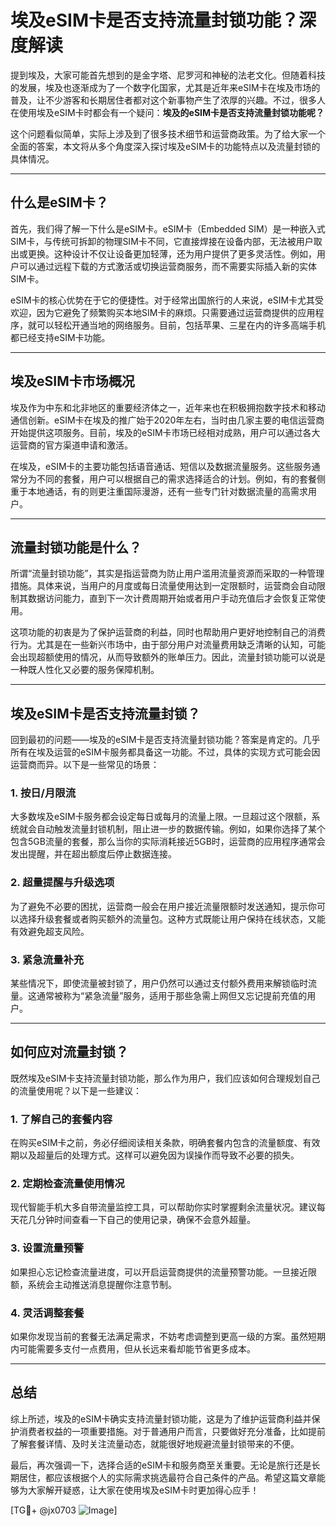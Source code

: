 # 埃及eSIM卡是否支持流量封锁功能？深度解读

提到埃及，大家可能首先想到的是金字塔、尼罗河和神秘的法老文化。但随着科技的发展，埃及也逐渐成为了一个数字化国家，尤其是近年来eSIM卡在埃及市场的普及，让不少游客和长期居住者都对这个新事物产生了浓厚的兴趣。不过，很多人在使用埃及eSIM卡时都会有一个疑问：**埃及的eSIM卡是否支持流量封锁功能呢？**

这个问题看似简单，实际上涉及到了很多技术细节和运营商政策。为了给大家一个全面的答案，本文将从多个角度深入探讨埃及eSIM卡的功能特点以及流量封锁的具体情况。

---

## 什么是eSIM卡？

首先，我们得了解一下什么是eSIM卡。eSIM卡（Embedded SIM）是一种嵌入式SIM卡，与传统可拆卸的物理SIM卡不同，它直接焊接在设备内部，无法被用户取出或更换。这种设计不仅让设备更加轻薄，还为用户提供了更多灵活性。例如，用户可以通过远程下载的方式激活或切换运营商服务，而不需要实际插入新的实体SIM卡。

eSIM卡的核心优势在于它的便捷性。对于经常出国旅行的人来说，eSIM卡尤其受欢迎，因为它避免了频繁购买本地SIM卡的麻烦。只需要通过运营商提供的应用程序，就可以轻松开通当地的网络服务。目前，包括苹果、三星在内的许多高端手机都已经支持eSIM卡功能。

---

## 埃及eSIM卡市场概况

埃及作为中东和北非地区的重要经济体之一，近年来也在积极拥抱数字技术和移动通信创新。eSIM卡在埃及的推广始于2020年左右，当时由几家主要的电信运营商开始提供这项服务。目前，埃及的eSIM卡市场已经相对成熟，用户可以通过各大运营商的官方渠道申请和激活。

在埃及，eSIM卡的主要功能包括语音通话、短信以及数据流量服务。这些服务通常分为不同的套餐，用户可以根据自己的需求选择适合的计划。例如，有的套餐侧重于本地通话，有的则更注重国际漫游，还有一些专门针对数据流量的高需求用户。

---

## 流量封锁功能是什么？

所谓“流量封锁功能”，其实是指运营商为防止用户滥用流量资源而采取的一种管理措施。具体来说，当用户的月度或每日流量使用达到一定限额时，运营商会自动限制其数据访问能力，直到下一次计费周期开始或者用户手动充值后才会恢复正常使用。

这项功能的初衷是为了保护运营商的利益，同时也帮助用户更好地控制自己的消费行为。尤其是在一些新兴市场中，由于部分用户对流量费用缺乏清晰的认知，可能会出现超额使用的情况，从而导致额外的账单压力。因此，流量封锁功能可以说是一种既人性化又必要的服务保障机制。

---

## 埃及eSIM卡是否支持流量封锁？

回到最初的问题——埃及的eSIM卡是否支持流量封锁功能？答案是肯定的。几乎所有在埃及运营的eSIM卡服务都具备这一功能。不过，具体的实现方式可能会因运营商而异。以下是一些常见的场景：

### 1. **按日/月限流**
大多数埃及eSIM卡服务都会设定每日或每月的流量上限。一旦超过这个限额，系统就会自动触发流量封锁机制，阻止进一步的数据传输。例如，如果你选择了某个包含5GB流量的套餐，那么当你的实际消耗接近5GB时，运营商的应用程序通常会发出提醒，并在超出额度后停止数据连接。

### 2. **超量提醒与升级选项**
为了避免不必要的困扰，运营商一般会在用户接近流量限额时发送通知，提示你可以选择升级套餐或者购买额外的流量包。这种方式既能让用户保持在线状态，又能有效避免超支风险。

### 3. **紧急流量补充**
某些情况下，即使流量被封锁了，用户仍然可以通过支付额外费用来解锁临时流量。这通常被称为“紧急流量”服务，适用于那些急需上网但又忘记提前充值的用户。

---

## 如何应对流量封锁？

既然埃及eSIM卡支持流量封锁功能，那么作为用户，我们应该如何合理规划自己的流量使用呢？以下是一些建议：

### 1. **了解自己的套餐内容**
在购买eSIM卡之前，务必仔细阅读相关条款，明确套餐内包含的流量额度、有效期以及超量后的处理方式。这样可以避免因为误操作而导致不必要的损失。

### 2. **定期检查流量使用情况**
现代智能手机大多自带流量监控工具，可以帮助你实时掌握剩余流量状况。建议每天花几分钟时间查看一下自己的使用记录，确保不会意外超量。

### 3. **设置流量预警**
如果担心忘记检查流量进度，可以开启运营商提供的流量预警功能。一旦接近限额，系统会主动推送消息提醒你注意节制。

### 4. **灵活调整套餐**
如果你发现当前的套餐无法满足需求，不妨考虑调整到更高一级的方案。虽然短期内可能需要多支付一点费用，但从长远来看却能节省更多成本。

---

## 总结

综上所述，埃及的eSIM卡确实支持流量封锁功能，这是为了维护运营商利益并保护消费者权益的一项重要措施。对于普通用户而言，只要做好充分准备，比如提前了解套餐详情、及时关注流量动态，就能很好地规避流量封锁带来的不便。

最后，再次强调一下，选择合适的eSIM卡和服务商至关重要。无论是旅行还是长期居住，都应该根据个人的实际需求挑选最符合自己条件的产品。希望这篇文章能够为大家解开疑惑，让大家在使用埃及eSIM卡时更加得心应手！

[TG💪+ @jx0703 ![Image](https://github.com/user-attachments/assets/dbca1d08-cadb-493c-b0ec-ad6f7a83f270)]